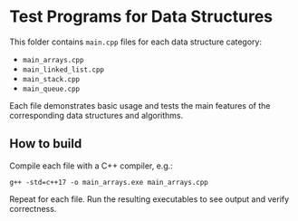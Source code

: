 # Test Programs for Data Structures

This folder contains `main.cpp` files for each data structure category:
- `main_arrays.cpp`
- `main_linked_list.cpp`
- `main_stack.cpp`
- `main_queue.cpp`

Each file demonstrates basic usage and tests the main features of the corresponding data structures and algorithms.

## How to build

Compile each file with a C++ compiler, e.g.:

```
g++ -std=c++17 -o main_arrays.exe main_arrays.cpp
```

Repeat for each file. Run the resulting executables to see output and verify correctness.
